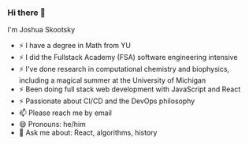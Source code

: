 ### Hi there 👋

I'm Joshua Skootsky

- ⚡ I have a degree in Math from YU
- ⚡ I did the Fullstack Academy (FSA) software engineering intensive
- ⚡ I've done research in computational chemistry and biophysics, including a magical summer at the University of Michigan
- ⚡ Been doing full stack web development with JavaScript and React
- ⚡ Passionate about CI/CD and the DevOps philosophy
- 📫 Please reach me by email
- 😄 Pronouns: he/him
- 💬 Ask me about: React, algorithms, history

<!--
- 🔭 I’m currently working on ...
- 🌱 I’m currently learning ...
- 👯 I’m looking to collaborate on ...
- 🤔 I’m looking for help with ...
- 💬 Ask me about ...
- 📫 How to reach me: ...
- 😄 Pronouns: ...
- ⚡ Fun fact: ...
-->
